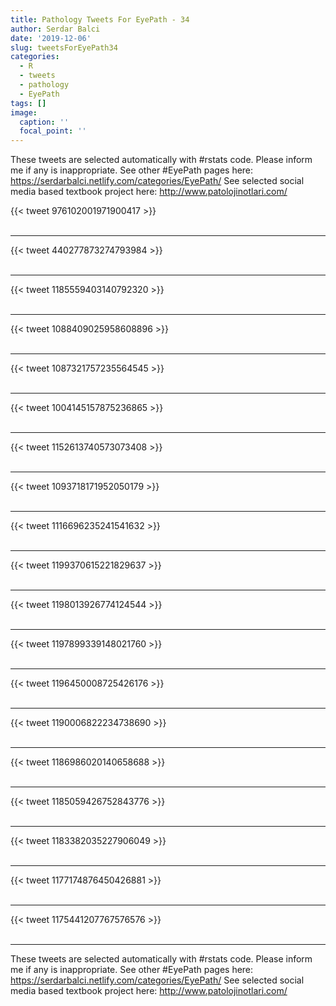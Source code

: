 ```yaml
---
title: Pathology Tweets For EyePath - 34
author: Serdar Balci
date: '2019-12-06'
slug: tweetsForEyePath34
categories:
  - R
  - tweets
  - pathology
  - EyePath
tags: []
image:
  caption: ''
  focal_point: ''
---
```



These tweets are selected automatically with #rstats code. Please inform me if any is inappropriate.
See other #EyePath pages here: https://serdarbalci.netlify.com/categories/EyePath/ 
See selected social media based textbook project here: http://www.patolojinotlari.com/

{{< tweet 976102001971900417 >}}
<br>
<br>
<hr>
{{< tweet 440277873274793984 >}}
<br>
<br>
<hr>
{{< tweet 1185559403140792320 >}}
<br>
<br>
<hr>
{{< tweet 1088409025958608896 >}}
<br>
<br>
<hr>
{{< tweet 1087321757235564545 >}}
<br>
<br>
<hr>
{{< tweet 1004145157875236865 >}}
<br>
<br>
<hr>
{{< tweet 1152613740573073408 >}}
<br>
<br>
<hr>
{{< tweet 1093718171952050179 >}}
<br>
<br>
<hr>
{{< tweet 1116696235241541632 >}}
<br>
<br>
<hr>
{{< tweet 1199370615221829637 >}}
<br>
<br>
<hr>
{{< tweet 1198013926774124544 >}}
<br>
<br>
<hr>
{{< tweet 1197899339148021760 >}}
<br>
<br>
<hr>
{{< tweet 1196450008725426176 >}}
<br>
<br>
<hr>
{{< tweet 1190006822234738690 >}}
<br>
<br>
<hr>
{{< tweet 1186986020140658688 >}}
<br>
<br>
<hr>
{{< tweet 1185059426752843776 >}}
<br>
<br>
<hr>
{{< tweet 1183382035227906049 >}}
<br>
<br>
<hr>
{{< tweet 1177174876450426881 >}}
<br>
<br>
<hr>
{{< tweet 1175441207767576576 >}}
<br>
<br>
<hr>


These tweets are selected automatically with #rstats code. Please inform me if any is inappropriate.
See other #EyePath pages here: https://serdarbalci.netlify.com/categories/EyePath/ 
See selected social media based textbook project here: http://www.patolojinotlari.com/
